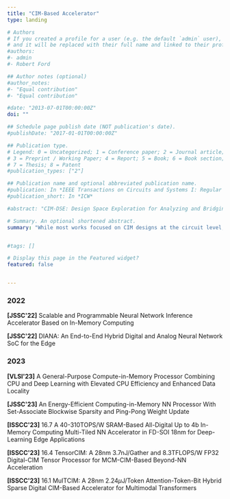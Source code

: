 ```yaml
---
title: "CIM-Based Accelerator"
type: landing

# Authors
# If you created a profile for a user (e.g. the default `admin` user), write the username (folder name) here 
# and it will be replaced with their full name and linked to their profile.
#authors:
#- admin
#- Robert Ford

## Author notes (optional)
#author_notes:
#- "Equal contribution"
#- "Equal contribution"

#date: "2013-07-01T00:00:00Z"
doi: ""

## Schedule page publish date (NOT publication's date).
#publishDate: "2017-01-01T00:00:00Z"

## Publication type.
# Legend: 0 = Uncategorized; 1 = Conference paper; 2 = Journal article;
# 3 = Preprint / Working Paper; 4 = Report; 5 = Book; 6 = Book section;
# 7 = Thesis; 8 = Patent
#publication_types: ["2"]

## Publication name and optional abbreviated publication name.
#publication: In *IEEE Transactions on Circuits and Systems I: Regular Papers*
#publication_short: In *ICW*

#abstract: "CIM-DSE: Design Space Exploration for Analyzing and Bridging the Efficiency Gap between the Computing-in-Memory Macro and Accelerator (under review)"

# Summary. An optional shortened abstract.
summary: "While most works focused on CIM designs at the circuit level, there are some interesting works that discussed about CIM from an architecture or system perspective."


#tags: []

# Display this page in the Featured widget?
featured: false


---
```


### 2022
**[JSSC'22]** Scalable and Programmable Neural Network Inference Accelerator Based on In-Memory Computing



**[JSSC'22]** DIANA: An End-to-End Hybrid Digital and Analog Neural Network SoC for the Edge



### 2023
**[VLSI'23]** A General-Purpose Compute-in-Memory Processor Combining CPU and Deep Learning with Elevated CPU Efficiency and Enhanced Data Locality



**[JSSC'23]** An Energy-Efficient Computing-in-Memory NN Processor With Set-Associate Blockwise Sparsity and Ping-Pong Weight Update



**[ISSCC'23]** 16.7 A 40-310TOPS/W SRAM-Based All-Digital Up to 4b In-Memory Computing Multi-Tiled NN Accelerator in FD-SOI 18nm for Deep-Learning Edge Applications



**[ISSCC'23]** 16.4 TensorCIM: A 28nm 3.7nJ/Gather and 8.3TFLOPS/W FP32 Digital-CIM Tensor Processor for MCM-CIM-Based Beyond-NN Acceleration



**[ISSCC'23]** 16.1 MuITCIM: A 28nm 2.24$\mu$J/Token Attention-Token-Bit Hybrid Sparse Digital CIM-Based Accelerator for Multimodal Transformers